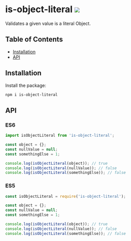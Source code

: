 # is-object-literal [![](https://img.shields.io/npm/v/is-object-literal.svg?colorA=cb3837&colorB=474a50)](https://www.npmjs.com/package/is-object-literal)

Validates a given value is a literal Object.

## Table of Contents

- [Installation](#installation)
- [API](#api)

## Installation

Install the package:
```sh
npm i is-object-literal
```

## API

### ES6

```js
import isObjectLiteral from 'is-object-literal';

const object = {};
const nullValue = null;
const somethingElse = 1;

console.log(isObjectLiteral(object)); // true
console.log(isObjectLiteral(nullValue)); // false
console.log(isObjectLiteral(somethingElse)); // false
```

### ES5

```js
const isObjectLiteral = require('is-object-literal');

const object = {};
const nullValue = null;
const somethingElse = 1;

console.log(isObjectLiteral(object)); // true
console.log(isObjectLiteral(nullValue)); // false
console.log(isObjectLiteral(somethingElse)); // false
```
